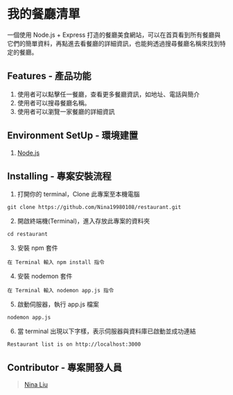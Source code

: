 # 我的餐廳清單

一個使用 Node.js + Express 打造的餐廳美食網站，可以在首頁看到所有餐廳與它們的簡單資料，再點進去看餐廳的詳細資訊，也能夠透過搜尋餐廳名稱來找到特定的餐廳。

## Features - 產品功能

1. 使用者可以點擊任一餐廳，查看更多餐廳資訊，如地址、電話與簡介
2. 使用者可以搜尋餐廳名稱。
3. 使用者可以瀏覽一家餐廳的詳細資訊

## Environment SetUp - 環境建置

1. [Node.js](https://nodejs.org/en/)

## Installing - 專案安裝流程

1. 打開你的 terminal，Clone 此專案至本機電腦

```
git clone https://github.com/Nina19980108/restaurant.git
```

2. 開啟終端機(Terminal)，進入存放此專案的資料夾

```
cd restaurant
```

3. 安裝 npm 套件

```
在 Terminal 輸入 npm install 指令
```

4. 安裝 nodemon 套件

```
在 Terminal 輸入 nodemon app.js 指令
```

5. 啟動伺服器，執行 app.js 檔案

```
nodemon app.js
```

6. 當 terminal 出現以下字樣，表示伺服器與資料庫已啟動並成功連結

```
Restaurant list is on http://localhost:3000
```

## Contributor - 專案開發人員

> [Nina Liu](https://github.com/Nina19980108)